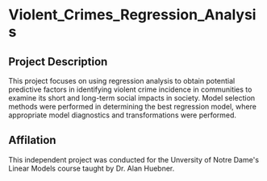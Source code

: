 # Violent_Crimes_Regression_Analysis

## Project Description
This project focuses on using regression analysis to obtain potential predictive factors in identifying
violent crime incidence in communities to examine its short and long-term social impacts in society. Model selection methods were performed in determining the best regression model, where appropriate model diagnostics and transformations were performed.

## Affilation
This independent project was conducted for the Unversity of Notre Dame's Linear Models course taught by Dr. Alan Huebner.

